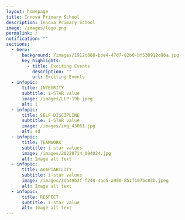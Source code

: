 ```yaml
---
layout: homepage
title: Innova Primary School
description: Innova Primary School
image: /images/logo.png
permalink: /
notification: ""
sections:
  - hero:
      background: /images/1912c888-bbe4-47d7-82b0-bf530912d96a.jpg
      key_highlights:
        - title: Exciting Events
          description: ""
          url: Exciting Events
  - infopic:
      title: INTEGRITY
      subtitle: i-STAR value
      image: /images/LLP-19b.jpeg
      alt: i
  - infopic:
      title: SELF-DISCIPLINE
      subtitle: i-STAR value
      image: /images/img_43061.jpg
      alt: sd
  - infopic:
      title: TEAMWORK
      subtitle: i-star values
      image: /images/20220714_094024.jpg
      alt: Image alt text
  - infopic:
      title: ADAPTABILITY
      subtitle: i-star values
      image: /images/3db49b3f-f248-4ad5-a900-851f107bc83b.jpeg
      alt: Image alt text
  - infopic:
      title: RESPECT
      subtitle: i-star value
      alt: Image alt text
---
```

